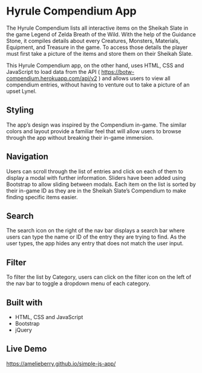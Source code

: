 # Hyrule Compendium App
The Hyrule Compendium lists all interactive items on the Sheikah Slate in the game Legend of Zelda Breath of the Wild. With the help of the Guidance Stone, it compiles details about every Creatures, Monsters, Materials, Equipment, and Treasure in the game. To access those details the player must first take a picture of the items and store them on their Sheikah Slate.

This Hyrule Compendium app, on the other hand, uses HTML, CSS and JavaScript to load data from the API ( https://botw-compendium.herokuapp.com/api/v2 ) and allows users to view all compendium entries, without having to venture out to take a picture of an upset Lynel. 

## Styling
The app’s design was inspired by the Compendium in-game. The similar colors and layout provide a familiar feel that will allow users to browse through the app without breaking their in-game immersion. 

## Navigation
Users can scroll through the list of entries and click on each of them to display a modal with further information. Sliders have been added using Bootstrap to allow sliding between modals. Each item on the list is sorted by their in-game ID as they are in the Sheikah Slate’s Compendium to make finding specific items easier.

## Search
The search icon on the right of the nav bar displays a search bar where users can type the name or ID of the entry they are trying to find. As the user types, the app hides any entry that does not match the user input.

## Filter
To filter the list by Category, users can click on the filter icon on the left of the nav bar to toggle a dropdown menu of each category.

## Built with
* HTML, CSS and JavaScript
* Bootstrap
* jQuery

## Live Demo
https://amelieberry.github.io/simple-js-app/

